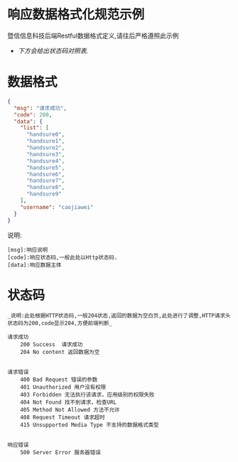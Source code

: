 响应数据格式化规范示例
========
暨信信息科技后端Restful数据格式定义,请往后严格遵照此示例

- _下方会给出状态码对照表._


数据格式
========
```JSON
{
  "msg": "请求成功",
  "code": 200,
  "data": {
    "list": [
      "handsure0",
      "handsure1",
      "handsure2",
      "handsure3",
      "handsure4",
      "handsure5",
      "handsure6",
      "handsure7",
      "handsure8",
      "handsure9"
    ],
    "username": "caojiawei"
  }
}
```
说明:

    [msg]:响应说明
    [code]:响应状态码,一般此处以Http状态码.
    [data]:响应数据主体
    
状态码
========
    _说明:此处根据HTTP状态码,一般204状态,返回的数据为空白页,此处进行了调整,HTTP请求头状态码为200,code显示204,方便前端判断_
    
    请求成功
        200 Success  请求成功
        204 No content 返回数据为空
    
    
    请求错误
        400 Bad Request 错误的参数 
        401 Unauthorized 用户没有权限
        403 Forbidden 无法执行该请求，应用级别的权限失败
        404 Not Found 找不到请求，检查URL
        405 Method Not Allowed 方法不允许
        408 Request Timeout 请求超时
        415 Unsupported Media Type 不支持的数据格式类型
        
    
    响应错误
        500 Server Error 服务器错误